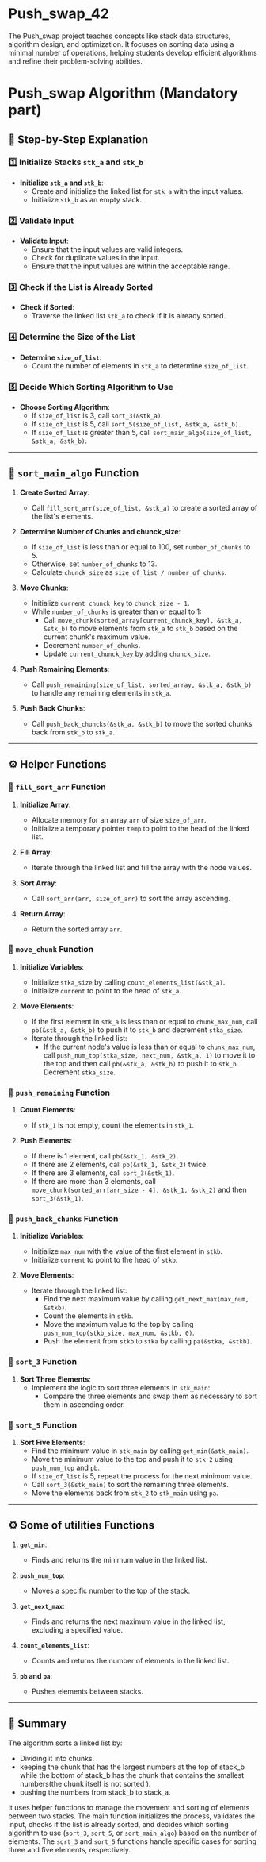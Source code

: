 # Push_swap_42
The Push_swap project teaches concepts like stack data structures, algorithm design, and optimization. It focuses on sorting data using a minimal number of operations, helping students develop efficient algorithms and refine their problem-solving abilities.
# Push_swap Algorithm (Mandatory part)

## 📜 Step-by-Step Explanation

### 1️⃣ Initialize Stacks `stk_a` and `stk_b`
- **Initialize `stk_a` and `stk_b`**:
  - Create and initialize the linked list for `stk_a` with the input values.
  - Initialize `stk_b` as an empty stack.

### 2️⃣ Validate Input
- **Validate Input**:
  - Ensure that the input values are valid integers.
  - Check for duplicate values in the input.
  - Ensure that the input values are within the acceptable range.

### 3️⃣ Check if the List is Already Sorted
- **Check if Sorted**:
  - Traverse the linked list `stk_a` to check if it is already sorted.

### 4️⃣ Determine the Size of the List
- **Determine `size_of_list`**:
  - Count the number of elements in `stk_a` to determine `size_of_list`.

### 5️⃣ Decide Which Sorting Algorithm to Use
- **Choose Sorting Algorithm**:
  - If `size_of_list` is 3, call `sort_3(&stk_a)`.
  - If `size_of_list` is 5, call `sort_5(size_of_list, &stk_a, &stk_b)`.
  - If `size_of_list` is greater than 5, call `sort_main_algo(size_of_list, &stk_a, &stk_b)`.

---

## 🧩 `sort_main_algo` Function

1. **Create Sorted Array**:
   - Call `fill_sort_arr(size_of_list, &stk_a)` to create a sorted array of the list's elements.
     
2. **Determine Number of Chunks and chunck_size**:
   - If `size_of_list` is less than or equal to 100, set `number_of_chunks` to 5.
   - Otherwise, set `number_of_chunks` to 13.
   - Calculate `chunck_size` as `size_of_list / number_of_chunks`.
   
3. **Move Chunks**:
   - Initialize `current_chunck_key` to `chunck_size - 1`.
   - While `number_of_chunks` is greater than or equal to 1:
     - Call `move_chunk(sorted_array[current_chunck_key], &stk_a, &stk_b)` to move elements from `stk_a` to `stk_b` based on the current chunk's maximum value.
     - Decrement `number_of_chunks`.
     - Update `current_chunck_key` by adding `chunck_size`.

5. **Push Remaining Elements**:
   - Call `push_remaining(size_of_list, sorted_array, &stk_a, &stk_b)` to handle any remaining elements in `stk_a`.

6. **Push Back Chunks**:
   - Call `push_back_chuncks(&stk_a, &stk_b)` to move the sorted chunks back from `stk_b` to `stk_a`.
---

## ⚙️ Helper Functions

### 🚀  `fill_sort_arr` Function
1. **Initialize Array**:
   - Allocate memory for an array `arr` of size `size_of_arr`.
   - Initialize a temporary pointer `temp` to point to the head of the linked list.

2. **Fill Array**:
   - Iterate through the linked list and fill the array with the node values.

3. **Sort Array**:
   - Call `sort_arr(arr, size_of_arr)` to sort the array ascending.

4. **Return Array**:
   - Return the sorted array `arr`.

### 🚀 `move_chunk` Function
1. **Initialize Variables**:
   - Initialize `stka_size` by calling `count_elements_list(&stk_a)`.
   - Initialize `current` to point to the head of `stk_a`.

2. **Move Elements**:
   - If the first element in `stk_a` is less than or equal to `chunk_max_num`, call `pb(&stk_a, &stk_b)` to push it to `stk_b` and decrement `stka_size`.
   - Iterate through the linked list:
     - If the current node's value is less than or equal to `chunk_max_num`, call `push_num_top(stka_size, next_num, &stk_a, 1)` to move it to the top and then call `pb(&stk_a, &stk_b)` to push it to `stk_b`. Decrement `stka_size`.

### 🚀 `push_remaining` Function
1. **Count Elements**:
   - If `stk_1` is not empty, count the elements in `stk_1`.

2. **Push Elements**:
   - If there is 1 element, call `pb(&stk_1, &stk_2)`.
   - If there are 2 elements, call `pb(&stk_1, &stk_2)` twice.
   - If there are 3 elements, call `sort_3(&stk_1)`.
   - If there are more than 3 elements, call `move_chunk(sorted_arr[arr_size - 4], &stk_1, &stk_2)` and then `sort_3(&stk_1)`.

### 🚀 `push_back_chunks` Function
1. **Initialize Variables**:
   - Initialize `max_num` with the value of the first element in `stkb`.
   - Initialize `current` to point to the head of `stkb`.

2. **Move Elements**:
   - Iterate through the linked list:
     - Find the next maximum value by calling `get_next_max(max_num, &stkb)`.
     - Count the elements in `stkb`.
     - Move the maximum value to the top by calling `push_num_top(stkb_size, max_num, &stkb, 0)`.
     - Push the element from `stkb` to `stka` by calling `pa(&stka, &stkb)`.

### 🚀 `sort_3` Function
1. **Sort Three Elements**:
   - Implement the logic to sort three elements in `stk_main`:
     - Compare the three elements and swap them as necessary to sort them in ascending order.

### 🚀 `sort_5` Function
1. **Sort Five Elements**:
   - Find the minimum value in `stk_main` by calling `get_min(&stk_main)`.
   - Move the minimum value to the top and push it to `stk_2` using `push_num_top` and `pb`.
   - If `size_of_list` is 5, repeat the process for the next minimum value.
   - Call `sort_3(&stk_main)` to sort the remaining three elements.
   - Move the elements back from `stk_2` to `stk_main` using `pa`.

---

## ⚙️ Some of utilities Functions

1. **`get_min`**: 
   - Finds and returns the minimum value in the linked list.

2. **`push_num_top`**:
   - Moves a specific number to the top of the stack.

3. **`get_next_max`**:
   - Finds and returns the next maximum value in the linked list, excluding a specified value.

4. **`count_elements_list`**:
   - Counts and returns the number of elements in the linked list.

5. **`pb` and `pa`**:
   - Pushes elements between stacks.

---

## 📝 Summary

The algorithm sorts a linked list by:
- Dividing it into chunks.
- keeping the chunk that has the largest numbers at the top of stack_b while the bottom of stack_b has the chunk that contains the smallest numbers(the chunk itself is not sorted ).
- pushing the numbers from stack_b to stack_a.


It uses helper functions to manage the movement and sorting of elements between two stacks. The main function initializes the process, validates the input, checks if the list is already sorted, and decides which sorting algorithm to use (`sort_3`, `sort_5`, or `sort_main_algo`) based on the number of elements. The `sort_3` and `sort_5` functions handle specific cases for sorting three and five elements, respectively.


